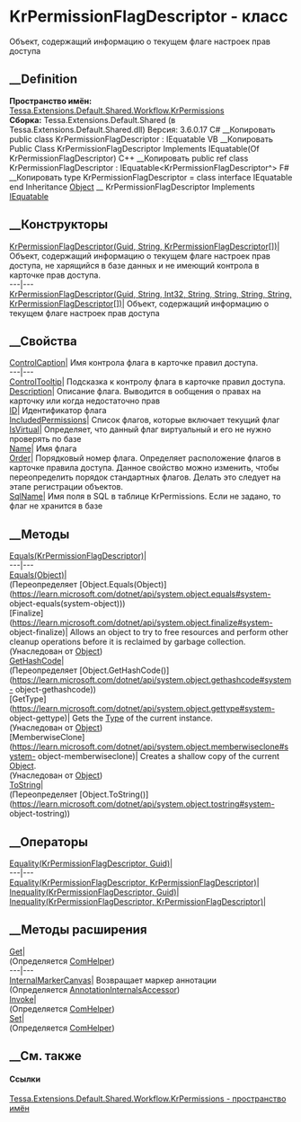 # KrPermissionFlagDescriptor - класс
Объект, содержащий информацию о текущем флаге настроек прав доступа
## __Definition
 **Пространство имён:**
[Tessa.Extensions.Default.Shared.Workflow.KrPermissions](N_Tessa_Extensions_Default_Shared_Workflow_KrPermissions.htm)  
 **Сборка:** Tessa.Extensions.Default.Shared (в
Tessa.Extensions.Default.Shared.dll) Версия: 3.6.0.17
C# __Копировать
     public class KrPermissionFlagDescriptor : IEquatable<KrPermissionFlagDescriptor>
VB __Копировать
     Public Class KrPermissionFlagDescriptor
    	Implements IEquatable(Of KrPermissionFlagDescriptor)
C++ __Копировать
     public ref class KrPermissionFlagDescriptor : IEquatable<KrPermissionFlagDescriptor^>
F# __Копировать
     type KrPermissionFlagDescriptor = 
        class
            interface IEquatable<KrPermissionFlagDescriptor>
        end
Inheritance
    [Object](https://learn.microsoft.com/dotnet/api/system.object) __ KrPermissionFlagDescriptor
Implements
    [IEquatable](https://learn.microsoft.com/dotnet/api/system.iequatable-1)<KrPermissionFlagDescriptor>
##  __Конструкторы
[KrPermissionFlagDescriptor(Guid, String,
KrPermissionFlagDescriptor[])](M_Tessa_Extensions_Default_Shared_Workflow_KrPermissions_KrPermissionFlagDescriptor__ctor_1.htm)|
Объект, содержащий информацию о текущем флаге настроек прав доступа, не
харящийся в базе данных и не имеющий контрола в карточке прав доступа.  
---|---  
[KrPermissionFlagDescriptor(Guid, String, Int32, String, String, String,
String,
KrPermissionFlagDescriptor[])](M_Tessa_Extensions_Default_Shared_Workflow_KrPermissions_KrPermissionFlagDescriptor__ctor.htm)|
Объект, содержащий информацию о текущем флаге настроек прав доступа  
## __Свойства
[ControlCaption](P_Tessa_Extensions_Default_Shared_Workflow_KrPermissions_KrPermissionFlagDescriptor_ControlCaption.htm)|
Имя контрола флага в карточке правил доступа.  
---|---  
[ControlTooltip](P_Tessa_Extensions_Default_Shared_Workflow_KrPermissions_KrPermissionFlagDescriptor_ControlTooltip.htm)|
Подсказка к контролу флага в карточке правил доступа.  
[Description](P_Tessa_Extensions_Default_Shared_Workflow_KrPermissions_KrPermissionFlagDescriptor_Description.htm)|
Описание флага. Выводится в ообщения о правах на карточку или когда
недостаточно прав  
[ID](P_Tessa_Extensions_Default_Shared_Workflow_KrPermissions_KrPermissionFlagDescriptor_ID.htm)|
Идентификатор флага  
[IncludedPermissions](P_Tessa_Extensions_Default_Shared_Workflow_KrPermissions_KrPermissionFlagDescriptor_IncludedPermissions.htm)|
Список флагов, которые включает текущий флаг  
[IsVirtual](P_Tessa_Extensions_Default_Shared_Workflow_KrPermissions_KrPermissionFlagDescriptor_IsVirtual.htm)|
Определяет, что данный флаг виртуальный и его не нужно проверять по базе  
[Name](P_Tessa_Extensions_Default_Shared_Workflow_KrPermissions_KrPermissionFlagDescriptor_Name.htm)|
Имя флага  
[Order](P_Tessa_Extensions_Default_Shared_Workflow_KrPermissions_KrPermissionFlagDescriptor_Order.htm)|
Порядковый номер флага. Определяет расположение флагов в карточке правила
доступа. Данное свойство можно изменить, чтобы переопределить порядок
стандартных флагов. Делать это следует на этапе регистрации объектов.  
[SqlName](P_Tessa_Extensions_Default_Shared_Workflow_KrPermissions_KrPermissionFlagDescriptor_SqlName.htm)|
Имя поля в SQL в таблице KrPermissions. Если не задано, то флаг не хранится в
базе  
## __Методы
[Equals(KrPermissionFlagDescriptor)](M_Tessa_Extensions_Default_Shared_Workflow_KrPermissions_KrPermissionFlagDescriptor_Equals_1.htm)|  
---|---  
[Equals(Object)](M_Tessa_Extensions_Default_Shared_Workflow_KrPermissions_KrPermissionFlagDescriptor_Equals.htm)|  
(Переопределяет
[Object.Equals(Object)](https://learn.microsoft.com/dotnet/api/system.object.equals#system-
object-equals\(system-object\)))  
[Finalize](https://learn.microsoft.com/dotnet/api/system.object.finalize#system-
object-finalize)| Allows an object to try to free resources and perform other
cleanup operations before it is reclaimed by garbage collection.  
(Унаследован от
[Object](https://learn.microsoft.com/dotnet/api/system.object))  
[GetHashCode](M_Tessa_Extensions_Default_Shared_Workflow_KrPermissions_KrPermissionFlagDescriptor_GetHashCode.htm)|  
(Переопределяет
[Object.GetHashCode()](https://learn.microsoft.com/dotnet/api/system.object.gethashcode#system-
object-gethashcode))  
[GetType](https://learn.microsoft.com/dotnet/api/system.object.gettype#system-
object-gettype)| Gets the
[Type](https://learn.microsoft.com/dotnet/api/system.type) of the current
instance.  
(Унаследован от
[Object](https://learn.microsoft.com/dotnet/api/system.object))  
[MemberwiseClone](https://learn.microsoft.com/dotnet/api/system.object.memberwiseclone#system-
object-memberwiseclone)| Creates a shallow copy of the current
[Object](https://learn.microsoft.com/dotnet/api/system.object).  
(Унаследован от
[Object](https://learn.microsoft.com/dotnet/api/system.object))  
[ToString](M_Tessa_Extensions_Default_Shared_Workflow_KrPermissions_KrPermissionFlagDescriptor_ToString.htm)|  
(Переопределяет
[Object.ToString()](https://learn.microsoft.com/dotnet/api/system.object.tostring#system-
object-tostring))  
##  __Операторы
[Equality(KrPermissionFlagDescriptor,
Guid)](M_Tessa_Extensions_Default_Shared_Workflow_KrPermissions_KrPermissionFlagDescriptor_op_Equality.htm)|  
---|---  
[Equality(KrPermissionFlagDescriptor,
KrPermissionFlagDescriptor)](M_Tessa_Extensions_Default_Shared_Workflow_KrPermissions_KrPermissionFlagDescriptor_op_Equality_1.htm)|  
[Inequality(KrPermissionFlagDescriptor,
Guid)](M_Tessa_Extensions_Default_Shared_Workflow_KrPermissions_KrPermissionFlagDescriptor_op_Inequality.htm)|  
[Inequality(KrPermissionFlagDescriptor,
KrPermissionFlagDescriptor)](M_Tessa_Extensions_Default_Shared_Workflow_KrPermissions_KrPermissionFlagDescriptor_op_Inequality_1.htm)|  
## __Методы расширения
[Get](M_Tessa_Extensions_Default_Client_EDS_ComHelper_Get.htm)|  
(Определяется
[ComHelper](T_Tessa_Extensions_Default_Client_EDS_ComHelper.htm))  
---|---  
[InternalMarkerCanvas](M_Tessa_UI_Views_Charting_Annotations_AnnotationInternalsAccessor_InternalMarkerCanvas.htm)|
Возвращает маркер аннотации  
(Определяется
[AnnotationInternalsAccessor](T_Tessa_UI_Views_Charting_Annotations_AnnotationInternalsAccessor.htm))  
[Invoke](M_Tessa_Extensions_Default_Client_EDS_ComHelper_Invoke.htm)|  
(Определяется
[ComHelper](T_Tessa_Extensions_Default_Client_EDS_ComHelper.htm))  
[Set](M_Tessa_Extensions_Default_Client_EDS_ComHelper_Set.htm)|  
(Определяется
[ComHelper](T_Tessa_Extensions_Default_Client_EDS_ComHelper.htm))  
##  __См. также
#### Ссылки
[Tessa.Extensions.Default.Shared.Workflow.KrPermissions - пространство
имён](N_Tessa_Extensions_Default_Shared_Workflow_KrPermissions.htm)

